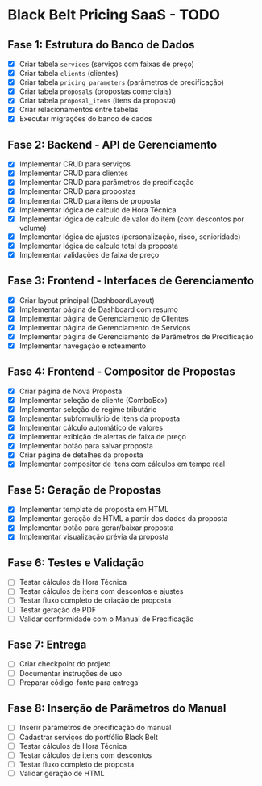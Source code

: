 # Black Belt Pricing SaaS - TODO

## Fase 1: Estrutura do Banco de Dados
- [x] Criar tabela `services` (serviços com faixas de preço)
- [x] Criar tabela `clients` (clientes)
- [x] Criar tabela `pricing_parameters` (parâmetros de precificação)
- [x] Criar tabela `proposals` (propostas comerciais)
- [x] Criar tabela `proposal_items` (itens da proposta)
- [x] Criar relacionamentos entre tabelas
- [x] Executar migrações do banco de dados

## Fase 2: Backend - API de Gerenciamento
- [x] Implementar CRUD para serviços
- [x] Implementar CRUD para clientes
- [x] Implementar CRUD para parâmetros de precificação
- [x] Implementar CRUD para propostas
- [x] Implementar CRUD para itens de proposta
- [x] Implementar lógica de cálculo de Hora Técnica
- [x] Implementar lógica de cálculo de valor do item (com descontos por volume)
- [x] Implementar lógica de ajustes (personalização, risco, senioridade)
- [x] Implementar lógica de cálculo total da proposta
- [x] Implementar validações de faixa de preço

## Fase 3: Frontend - Interfaces de Gerenciamento
- [x] Criar layout principal (DashboardLayout)
- [x] Implementar página de Dashboard com resumo
- [x] Implementar página de Gerenciamento de Clientes
- [x] Implementar página de Gerenciamento de Serviços
- [x] Implementar página de Gerenciamento de Parâmetros de Precificação
- [x] Implementar navegação e roteamento

## Fase 4: Frontend - Compositor de Propostas
- [x] Criar página de Nova Proposta
- [x] Implementar seleção de cliente (ComboBox)
- [x] Implementar seleção de regime tributário
- [x] Implementar subformulário de itens da proposta
- [x] Implementar cálculo automático de valores
- [x] Implementar exibição de alertas de faixa de preço
- [x] Implementar botão para salvar proposta
- [x] Criar página de detalhes da proposta
- [x] Implementar compositor de itens com cálculos em tempo real

## Fase 5: Geração de Propostas
- [x] Implementar template de proposta em HTML
- [x] Implementar geração de HTML a partir dos dados da proposta
- [x] Implementar botão para gerar/baixar proposta
- [x] Implementar visualização prévia da proposta

## Fase 6: Testes e Validação
- [ ] Testar cálculos de Hora Técnica
- [ ] Testar cálculos de itens com descontos e ajustes
- [ ] Testar fluxo completo de criação de proposta
- [ ] Testar geração de PDF
- [ ] Validar conformidade com o Manual de Precificação

## Fase 7: Entrega
- [ ] Criar checkpoint do projeto
- [ ] Documentar instruções de uso
- [ ] Preparar código-fonte para entrega

## Fase 8: Inserção de Parâmetros do Manual
- [ ] Inserir parâmetros de precificação do manual
- [ ] Cadastrar serviços do portfólio Black Belt
- [ ] Testar cálculos de Hora Técnica
- [ ] Testar cálculos de itens com descontos
- [ ] Testar fluxo completo de proposta
- [ ] Validar geração de HTML
